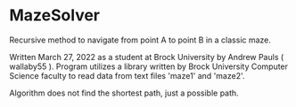 # MazeSolver


Recursive method to navigate from point A to point B in a classic maze.

Written March 27, 2022 as a student at Brock University by Andrew Pauls ( wallaby55 ). 
Program utilizes a library written by Brock University Computer Science faculty to 
read data from text files 'maze1' and 'maze2'. 

Algorithm does not find the shortest path, just a possible path. 
